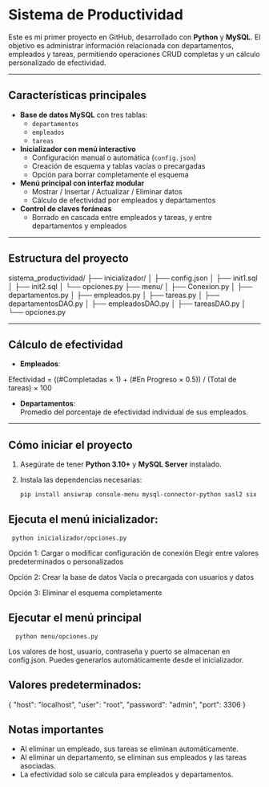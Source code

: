 # Sistema de Productividad

Este es mi primer proyecto en GitHub, desarrollado con **Python** y **MySQL**. El objetivo es administrar información relacionada con departamentos, empleados y tareas, permitiendo operaciones CRUD completas y un cálculo personalizado de efectividad.

---

## Características principales

- **Base de datos MySQL** con tres tablas:
  - `departamentos`
  - `empleados`
  - `tareas`
- **Inicializador con menú interactivo**
  - Configuración manual o automática (`config.json`)
  - Creación de esquema y tablas vacías o precargadas
  - Opción para borrar completamente el esquema
- **Menú principal con interfaz modular**
  - Mostrar / Insertar / Actualizar / Eliminar datos
  - Cálculo de efectividad por empleados y departamentos
- **Control de claves foráneas**
  - Borrado en cascada entre empleados y tareas, y entre departamentos y empleados

---

## Estructura del proyecto

sistema_productividad/ ├── inicializador/ │ ├── config.json │ ├── init1.sql │ ├── init2.sql │ └── opciones.py ├── menu/ │ ├── Conexion.py │ ├── departamentos.py │ ├── empleados.py │ ├── tareas.py │ ├── departamentosDAO.py │ ├── empleadosDAO.py │ ├── tareasDAO.py │ └── opciones.py


---

## Cálculo de efectividad

- **Empleados**:  
  

Efectividad = ((#Completadas × 1) + (#En Progreso × 0.5)) / (Total de tareas) × 100


- **Departamentos**:  
  Promedio del porcentaje de efectividad individual de sus empleados.

---

## Cómo iniciar el proyecto

1. Asegúrate de tener **Python 3.10+** y **MySQL Server** instalado.
2. Instala las dependencias necesarias:

   ```bash
   pip install ansiwrap console-menu mysql-connector-python sasl2 six textwrap

## Ejecuta el menú inicializador:
   ```
    python inicializador/opciones.py
   ```

Opción 1: Cargar o modificar configuración de conexión
Elegir entre valores predeterminados o personalizados

Opción 2: Crear la base de datos
Vacía o precargada con usuarios y datos

Opción 3: Eliminar el esquema completamente

## Ejecutar el menú principal
  ```
    python menu/opciones.py
  ```
Los valores de host, usuario, contraseña y puerto se almacenan en config.json. Puedes generarlos automáticamente desde el inicializador.

## Valores predeterminados:
{
  "host": "localhost",
  "user": "root",
  "password": "admin",
  "port": 3306
}


## Notas importantes


- Al eliminar un empleado, sus tareas se eliminan automáticamente.
- Al eliminar un departamento, se eliminan sus empleados y las tareas asociadas.
- La efectividad solo se calcula para empleados y departamentos.
